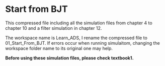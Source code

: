 # Start from BJT

This compressed file including all the simulation files from chapter 4 to chapter 10 and a filter simulation in chapter 12.

The workspace name is Learn_ADS, I rename the compressed file to 01_Start_From_BJT. If errors occur when running simulaitom, changing the workspace folder name to its original one may help.

**Before using these simulation files, please check textbook1.**

